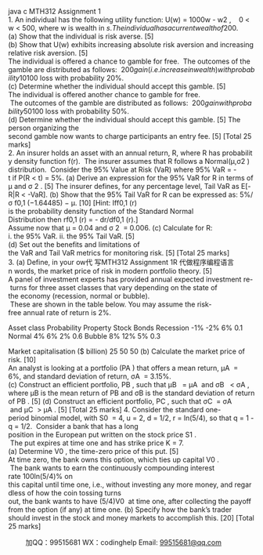java c
MTH312 Assignment 1 
1. An individual has the following utility function:
U(w) = 1000w - w2 ,    0 < w < 500,
where w is wealth in $s. The individual has a current wealth of $200.
(a) Show that the individual is risk averse. [5] 
(b) Show that U(w) exhibits increasing absolute risk aversion and increasing relative risk aversion. [5] 
The individual is offered a chance to gamble for free.  The outcomes of the gamble are distributed as follows:  $200 gain  (i.e.   increase  in wealth) with probability 10%, no change in wealth with probability 70%, and $100 loss with probability 20%. 
(c) Determine whether the individual should accept this gamble. [5] 
The individual is offered another chance to gamble for free.  The outcomes of the gamble are distributed as follows:  $200 gain with probability 50%, and $100 loss with probability 50%. 
(d) Determine whether the individual should accept this gamble. [5] 
The person organizing the second gamble now wants to charge participants an entry fee.  [5] [Total 25 marks] 2. An insurer holds an asset with an annual return, R, where R has probability density function f(r).  The insurer assumes that R follows a Normal(µ,σ2 ) distribution.  Consider the 95% Value at Risk (VaR) where 95% VaR = -t if P(R < t) = 5%. (a) Derive an expression for the 95% VaR for R in terms of µ and σ 2 . [5] The insurer defines, for any percentage level, Tail VaR as E[-R|R < -VaR]. (b) Show that the 95% Tail VaR for R can be expressed as:
5%/σ f0,1 (−1.64485) − µ.
[10] 
[Hint: Iff0,1 (r) is the probability density function of the Standard Normal Distribution then rf0,1 (r) = - dr/df0,1 (r).]  
Assume now that µ = 0.04 and σ 2  = 0.006. 
(c) Calculate for R:
i. the 95% VaR.
ii. the 95% Tail VaR. [5] 
(d) Set out the benefits and limitations of the VaR and Tail VaR metrics for monitoring risk. [5] [Total 25 marks] 
3. (a) Define, in your ow代 写MTH312 Assignment 1R
代做程序编程语言n words, the market price of risk in modern portfolio theory. [5] 
A panel of investment experts has provided annual expected investment re- turns for three asset classes that vary depending on the state of the economy (recession, normal or bubble).  These are shown in the table below. You may assume the risk-free annual rate of return is 2%. 

Asset class 
Probability 
Property 
Stock 
Bonds 
Recession 
-1% 
-2% 
6% 
0.1 
Normal 
4% 
6% 
2% 
0.6 
Bubble 
8% 
12% 
5% 
0.3 





Market capitalisation ($ billion) 
25 
50 
50 
(b) Calculate the market price of risk. [10] An analyst is looking at a portfolio (PA ) that offers a mean return, µA  = 6%, and standard deviation of return, σA  = 3.15%. (c) Construct an efficient portfolio, PB , such that µB   = µA  and σB   < σA , where µB is the mean return of PB and σB is the standard deviation of return of PB . [5] (d) Construct an efficient portfolio, PC , such that σC  = σA  and µC  > µA . [5] [Total 25 marks]
4. Consider the standard one-period binomial model, with S0  = 4, u = 2, d = 1/2, r = ln(5/4), so that q = 1 - q = 1/2.  Consider a bank that has a long position in the European put written on the stock price S1 .  The put expires at time one and has strike price K = 7.(a) Determine V0 , the time-zero price of this put. [5] At time zero, the bank owns this option, which ties up capital V0 .  The bank wants to earn the continuously compounding interest rate 100ln(5/4)% on this capital until time one, i.e., without investing any more money, and regardless of how the coin tossing turns out, the bank wants to have (5/4)V0  at time one, after collecting the payoff from the option (if any) at time one. (b) Specify how the bank’s trader should invest in the stock and money markets to accomplish this.  [20] [Total 25 marks] 

         
加QQ：99515681  WX：codinghelp  Email: 99515681@qq.com
